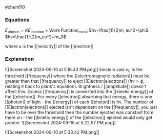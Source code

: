 #chem110 
### Equations
$E_{\text{photon}} = KE_{\text{electron}} + \text{Work Function}_\text{metal}$ 
$hv=\frac{1}{2}m_eu^2+\phi$ 
$hv=\frac{1}{2}m_eu^2+hv_0$ 

where $u$ is the [[velocity]] of the [[electron]]

### Explanation

![[Screenshot 2024-09-10 at 5.16.43 PM.png]]
Einstein said $v_0$ is the threshold [[frequency]] where the [[electromagnetic radiation]] must be greater then that [[frequency]] to eject [[Electron|electrons]] ($hv>\phi$, relating it back to plank's equation). Brightness / [[amplitude]] doesn't affect this. Excess [[frequency]] is converted into the [[kinetic energy]] of the [[electron]]. For every [[electron]] absorbing that energy, there is one [[photon]] of light - the [[energy]] of each [[photon]] is hv. The number of [[Electron|electrons]] ejected isn't dependent on the [[frequency]], you just have to be over the threshold then the number ejected was constant from there on - the [[kinetic energy]] of the [[electron]] ejected would only get greater.
![[Screenshot 2024-09-10 at 5.22.57 PM.png]]


![[Screenshot 2024-09-10 at 5.33.42 PM.png]]